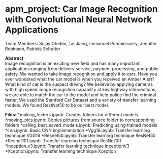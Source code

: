 # apm_project: Car Image Recognition with Convolutional Neural Network Applications

Team Members: Sujay Chebbi, Lai Jiang, Immanuel Ponminissery, Jennifer Robinson, Patricia Schutter

**Abstract**\
Image recognition is an exciting new field and has many important applications ranging from delivery service, payment processing, and public safety. We wanted to take image recognition and apply it to cars. Have you ever wondered what the car model is when you received an Amber Alert? What kind of car is the suspect driving? We believe by applying cameras with high speed image recognition capability at key highway intersections, we are able to match the car to the model and help police find the criminal faster. We used the Stanford Car Dataset and a variety of transfer learning models. We found RestNet50 to be our best model.

**Files:**
*making_folders.ipynb: Creates folders for different models
*moving_pics.ipynb: Copies pictures from source folder to corresponding folders
*calling_best_saved_models.ipynb: Predicting using trained models
*cnn.ipynb: Basic CNN implementation
*Vgg16.ipynb: Transfer learning technique VGG16
*Resnet50.ipynb: Transfer learning technique ResNet50
*Resnet101.ipynb: Transfer learning technique ResNet101
*inception_v3.ipynb: Transfer learning technique InceptionV3
*Xception.ipynb: Transfer learning technique Xception

